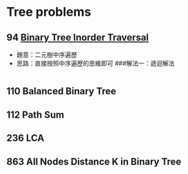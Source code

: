 # Tree problems

## 94 [Binary Tree Inorder Traversal](https://leetcode.com/problems/binary-tree-inorder-traversal/description/)
* 題意：二元樹中序遍歷
* 思路：直接按照中序遍歷的思維即可
###解法一：遞迴解法
```cpp

```
## 110 Balanced Binary Tree
## 112 Path Sum
## 236 LCA
## 863 All Nodes Distance K in Binary Tree
